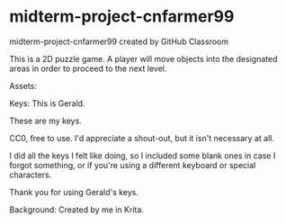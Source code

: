 # midterm-project-cnfarmer99
midterm-project-cnfarmer99 created by GitHub Classroom

This is a 2D puzzle game.  A player will move objects into the designated areas in order to proceed to the next level.  

Assets:

Keys:
This is Gerald.

These are my keys.

CC0, free to use. I'd appreciate a shout-out, but it isn't necessary at all.

I did all the keys I felt like doing, so I included some blank ones in case I forgot something, or if you're using a different keyboard or special characters.

Thank you for using Gerald's keys.


Background:
Created by me in Krita.
